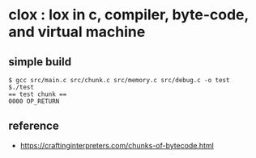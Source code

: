 # clox : lox in c, compiler, byte-code, and virtual machine

## simple build

```
$ gcc src/main.c src/chunk.c src/memory.c src/debug.c -o test 
$./test 
== test chunk ==
0000 OP_RETURN
```

## reference

* https://craftinginterpreters.com/chunks-of-bytecode.html

